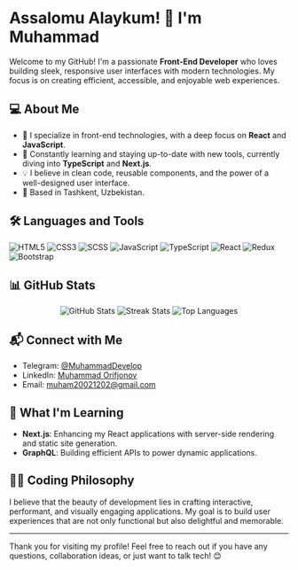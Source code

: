 # Assalomu Alaykum! 👋 I'm Muhammad

Welcome to my GitHub! I'm a passionate **Front-End Developer** who loves building sleek, responsive user interfaces with modern technologies. My focus is on creating efficient, accessible, and enjoyable web experiences.

## 💻 About Me
- 🎨 I specialize in front-end technologies, with a deep focus on **React** and **JavaScript**.
- 🚀 Constantly learning and staying up-to-date with new tools, currently diving into **TypeScript** and **Next.js**.
- 💡 I believe in clean code, reusable components, and the power of a well-designed user interface.
- 📍 Based in Tashkent, Uzbekistan.

## 🛠️ Languages and Tools
<p>
  <img src="https://img.shields.io/badge/HTML5-E34F26?logo=html5&logoColor=white" alt="HTML5" />
  <img src="https://img.shields.io/badge/CSS3-1572B6?logo=css3&logoColor=white" alt="CSS3" />
  <img src="https://img.shields.io/badge/SCSS-CC6699?logo=sass&logoColor=white" alt="SCSS" />
  <img src="https://img.shields.io/badge/JavaScript-F7DF1E?logo=javascript&logoColor=black" alt="JavaScript" />
  <img src="https://img.shields.io/badge/TypeScript-007ACC?logo=typescript&logoColor=white" alt="TypeScript" />
  <img src="https://img.shields.io/badge/React-61DAFB?logo=react&logoColor=black" alt="React" />
  <img src="https://img.shields.io/badge/Redux-764ABC?logo=redux&logoColor=white" alt="Redux" />
  <img src="https://img.shields.io/badge/Bootstrap-7952B3?logo=bootstrap&logoColor=white" alt="Bootstrap" />
</p>

## 📊 GitHub Stats
<div align="center">
  <img src="https://github-readme-stats.vercel.app/api?username=iskanderovv&show_icons=true&theme=radical" alt="GitHub Stats" />
  <img src="https://github-readme-streak-stats.herokuapp.com/?user=iskanderovv&theme=radical" alt="Streak Stats" />
  <img src="https://github-readme-stats.vercel.app/api/top-langs/?username=iskanderovv&layout=compact&theme=radical" alt="Top Languages" />
</div>

## 📬 Connect with Me
- Telegram: [@MuhammadDevelop](https://t.me/MuhammadDevelop)
- LinkedIn: [Muhammad Orifjonov](https://www.linkedin.com/in/muhammad-orifjonov-7a2029322/)
- Email: [muham20021202@gmail.com](mailto:muham20021202@gmail.com)

## 🚀 What I'm Learning
- **Next.js**: Enhancing my React applications with server-side rendering and static site generation.
- **GraphQL**: Building efficient APIs to power dynamic applications.

## 👨‍💻 Coding Philosophy
I believe that the beauty of development lies in crafting interactive, performant, and visually engaging applications. My goal is to build user experiences that are not only functional but also delightful and memorable.

---

Thank you for visiting my profile! Feel free to reach out if you have any questions, collaboration ideas, or just want to talk tech! 😊
